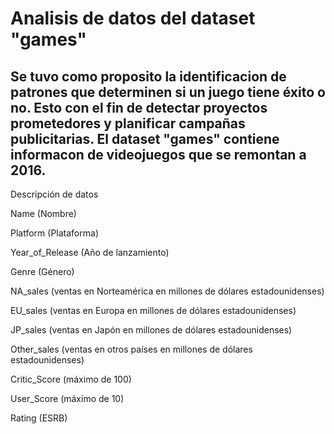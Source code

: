  # Analisis de datos del dataset "games"

Se tuvo como proposito la identificacion de patrones que determinen si un juego tiene éxito o no. Esto con el fin de detectar proyectos prometedores y planificar campañas publicitarias. 
El dataset "games" contiene informacon de videojuegos que se remontan a 2016.
-----------------------
Descripción de datos

Name (Nombre)

Platform (Plataforma)

Year_of_Release (Año de lanzamiento)

Genre (Género) 

NA_sales (ventas en Norteamérica en millones de dólares estadounidenses) 

EU_sales (ventas en Europa en millones de dólares estadounidenses) 

JP_sales (ventas en Japón en millones de dólares estadounidenses) 

Other_sales (ventas en otros países en millones de dólares estadounidenses) 

Critic_Score (máximo de 100) 

User_Score (máximo de 10) 

Rating (ESRB)
